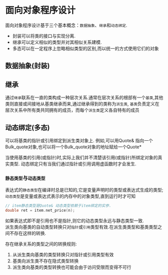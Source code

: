 # 面向对象程序设计

面向对象程序设计基于三个基本概念：`数据抽象`、`继承`和`动态绑定`.<br/>
- 封装可以将类的接口与实现分离.<br/>
- 继承可以定义相似的类型并对其相似关系建模.<br/>
- 多态可以在一定程序上忽略相似类型的区别,而以统一的方式使用它们的对象

## 数据抽象(封装)

## 继承
通过`继承`联系在一直的类构成一种层次关系.通常在层次关系的根部有一个`基类`,其他类则直接或间接地从基类继承而来,通过继承得到的类称为`派生类`,
`基类`负责定义在层次关系中所有类共同拥有的成员，而每个`派生类`定义各自特有的成员
## 动态绑定(多态)

可以将基类的指针或引用绑定到派生类对象上. 
例如,可以用Quote& 指向一个Bulk_quote对象,也可以将一个Bulk_quote对象的地址赋给一个Quote*

当使用基类的引用(或指针)时,实际上我们并不清楚该引用(或指针)所绑定对象的真实类型.
动态绑定只有当我们通过指针或引用调用虚函数时才会发生.

### `静态类型`与`动态类型`

表达式的`静态类型`在编译时总是已知的,它是变量声明时的类型或表达式生成的类型; `动态类型`是变量或表达式表示的内存中的对象类型,直到运行时才可知 

```c++
// item静态类型是Quote& 动态类型依赖于item绑定的实参.
double ret = item.net_price(n);
```

如果表达式即不是引用也不是指针,则它的动态类型永远与静态类型一致.<br/>
派生类向基类的自动类型转换只对`指针`或`引用`类型有效.在派生类类型和基类类型之间不存在这样的转换.

存在继承关系的类型之间的转换规则:
1. 从派生类向基类的类型转换只对指针或引用类型有效
2. 基类向派生类不存在隐式类型转换
3. 派生类向基类的类型转换也可能会由于访问受限而变得不可行              